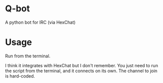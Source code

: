 # Q-bot
A python bot for IRC (via HexChat)

# Usage
Run from the terminal.

I think it integrates with HexChat but I don't remember. You just need to run the script from the terminal, and it connects on its own. The channel to join is hard-coded.
